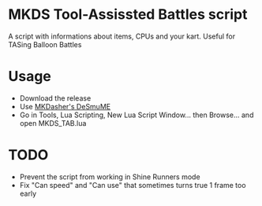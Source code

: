 # MKDS Tool-Assissted Battles script
A script with informations about items, CPUs and your kart. Useful for TASing Balloon Battles

# Usage
- Download the release
- Use [MKDasher's DeSmuME](https://github.com/mkdasher/desmume-widescreen)
- Go in Tools, Lua Scripting, New Lua Script Window... then Browse... and open MKDS_TAB.lua

# TODO
- Prevent the script from working in Shine Runners mode
- Fix "Can speed" and "Can use" that sometimes turns true 1 frame too early

